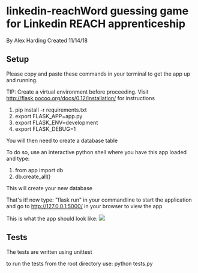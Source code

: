 # linkedin-reachWord guessing game for Linkedin REACH apprenticeship
By Alex Harding
Created 11/14/18

<h2>Setup</h2>

Please copy and paste these commands in your terminal to get the app up and running.

TIP: Create a virtual environment before proceeding. Visit http://flask.pocoo.org/docs/0.12/installation/ for instructions 

 1. pip install -r requirements.txt
 2. export FLASK_APP=app.py
 3. export FLASK_ENV=development
 4. export FLASK_DEBUG=1

You will then need to create a database table
 
 To do so, use an interactive python shell where you have this app loaded and type:
 1. from app import db
 2. db.create_all()
 
This will create your new database

 That's it! now type: "flask run" in your commandline to start the application and go to http://127.0.0.1:5000/ in your browser to view the app
 
 This is what the app should look like:
 <img src="https://s3-us-west-1.amazonaws.com/my-media/images/Screen+Shot+2018-11-16+at+10.48.55+AM.png" />
 
 
 
 <h2>Tests</h2>
 The tests are written using unittest 
 
 to run the tests from the root directory use: python tests.py
 
 

